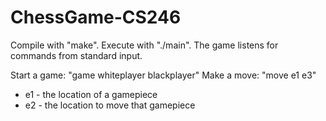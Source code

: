 # ChessGame-CS246

Compile with "make". Execute with "./main".
The game listens for commands from standard input.

Start a game: "game whiteplayer blackplayer"
Make a move: "move e1 e3"
  - e1 - the location of a gamepiece
  - e2 - the location to move that gamepiece
